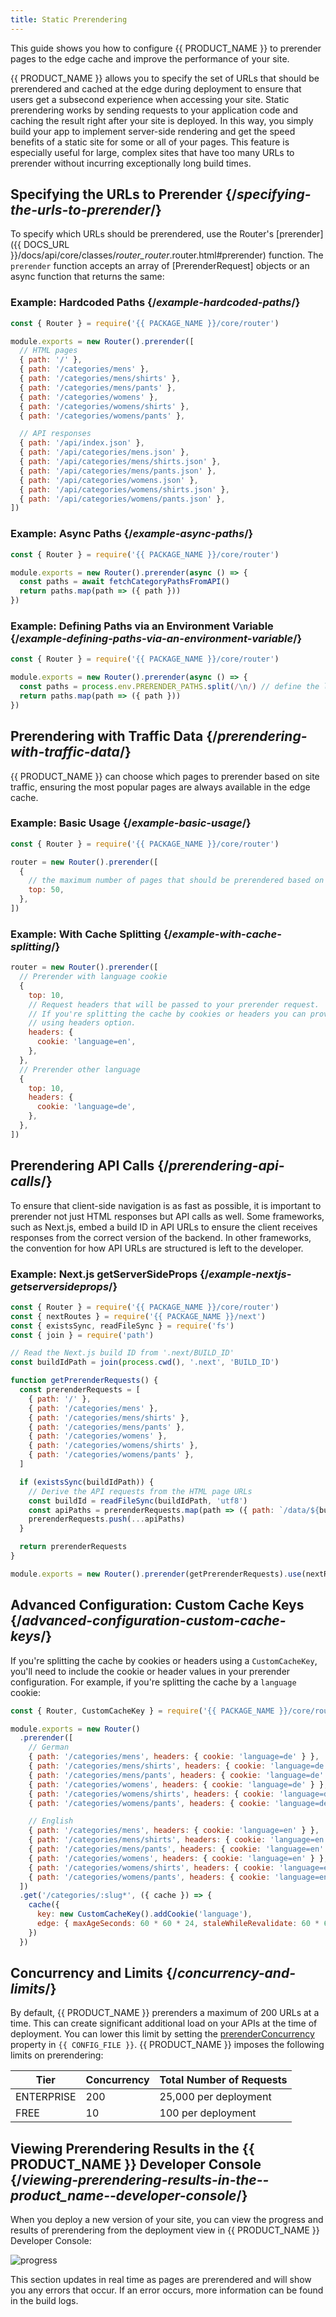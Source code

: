 ```yaml
---
title: Static Prerendering
---
```


This guide shows you how to configure {{ PRODUCT_NAME }} to prerender pages to the edge cache and improve the performance of your site.

{{ PRODUCT_NAME }} allows you to specify the set of URLs that should be prerendered and cached at the edge during deployment to ensure that users get a subsecond
experience when accessing your site. Static prerendering works by sending requests to your application code and caching the result right after your site is deployed.
In this way, you simply build your app to implement server-side rendering and get the speed benefits of a static site for some or all of your pages. This feature is especially useful for large, complex sites that have too many URLs to prerender without incurring exceptionally long build times.

## Specifying the URLs to Prerender {/*specifying-the-urls-to-prerender*/}

To specify which URLs should be prerendered, use the Router's [prerender]({{ DOCS_URL }}/docs/api/core/classes/_router_router_.router.html#prerender) function. The `prerender` function accepts an array of [PrerenderRequest] objects or an async function that returns the same:

### Example: Hardcoded Paths {/*example-hardcoded-paths*/}

```js
const { Router } = require('{{ PACKAGE_NAME }}/core/router')

module.exports = new Router().prerender([
  // HTML pages
  { path: '/' },
  { path: '/categories/mens' },
  { path: '/categories/mens/shirts' },
  { path: '/categories/mens/pants' },
  { path: '/categories/womens' },
  { path: '/categories/womens/shirts' },
  { path: '/categories/womens/pants' },

  // API responses
  { path: '/api/index.json' },
  { path: '/api/categories/mens.json' },
  { path: '/api/categories/mens/shirts.json' },
  { path: '/api/categories/mens/pants.json' },
  { path: '/api/categories/womens.json' },
  { path: '/api/categories/womens/shirts.json' },
  { path: '/api/categories/womens/pants.json' },
])
```

### Example: Async Paths {/*example-async-paths*/}

```js
const { Router } = require('{{ PACKAGE_NAME }}/core/router')

module.exports = new Router().prerender(async () => {
  const paths = await fetchCategoryPathsFromAPI()
  return paths.map(path => ({ path }))
})
```

### Example: Defining Paths via an Environment Variable {/*example-defining-paths-via-an-environment-variable*/}

```js
const { Router } = require('{{ PACKAGE_NAME }}/core/router')

module.exports = new Router().prerender(async () => {
  const paths = process.env.PRERENDER_PATHS.split(/\n/) // define the list of paths to prerender in the {{ PRODUCT_NAME }} Developer Console.
  return paths.map(path => ({ path }))
})
```

## Prerendering with Traffic Data {/*prerendering-with-traffic-data*/}

{{ PRODUCT_NAME }} can choose which pages to prerender based on site traffic, ensuring the most popular pages are always available in the edge cache.

### Example: Basic Usage {/*example-basic-usage*/}

```js
const { Router } = require('{{ PACKAGE_NAME }}/core/router')

router = new Router().prerender([
  {
    // the maximum number of pages that should be prerendered based on site traffic.
    top: 50,
  },
])
```

### Example: With Cache Splitting {/*example-with-cache-splitting*/}

```js
router = new Router().prerender([
  // Prerender with language cookie
  {
    top: 10,
    // Request headers that will be passed to your prerender request.
    // If you're splitting the cache by cookies or headers you can provide them
    // using headers option.
    headers: {
      cookie: 'language=en',
    },
  },
  // Prerender other language
  {
    top: 10,
    headers: {
      cookie: 'language=de',
    },
  },
])
```

## Prerendering API Calls {/*prerendering-api-calls*/}

To ensure that client-side navigation is as fast as possible, it is important to prerender not just HTML responses but API calls as well. Some frameworks, such as Next.js, embed a build ID in API URLs to ensure the client receives responses from the correct version of the backend. In other frameworks, the convention for how API URLs are structured is left to the developer.

### Example: Next.js getServerSideProps {/*example-nextjs-getserversideprops*/}

```js
const { Router } = require('{{ PACKAGE_NAME }}/core/router')
const { nextRoutes } = require('{{ PACKAGE_NAME }}/next')
const { existsSync, readFileSync } = require('fs')
const { join } = require('path')

// Read the Next.js build ID from '.next/BUILD_ID'
const buildIdPath = join(process.cwd(), '.next', 'BUILD_ID')

function getPrerenderRequests() {
  const prerenderRequests = [
    { path: '/' },
    { path: '/categories/mens' },
    { path: '/categories/mens/shirts' },
    { path: '/categories/mens/pants' },
    { path: '/categories/womens' },
    { path: '/categories/womens/shirts' },
    { path: '/categories/womens/pants' },
  ]

  if (existsSync(buildIdPath)) {
    // Derive the API requests from the HTML page URLs
    const buildId = readFileSync(buildIdPath, 'utf8')
    const apiPaths = prerenderRequests.map(path => ({ path: `/data/${buildId}${path}.json` }))
    prerenderRequests.push(...apiPaths)
  }

  return prerenderRequests
}

module.exports = new Router().prerender(getPrerenderRequests).use(nextRoutes)
```

## Advanced Configuration: Custom Cache Keys {/*advanced-configuration-custom-cache-keys*/}

If you're splitting the cache by cookies or headers using a `CustomCacheKey`, you'll need to include the cookie or header values in
your prerender configuration. For example, if you're splitting the cache by a `language` cookie:

```js
const { Router, CustomCacheKey } = require('{{ PACKAGE_NAME }}/core/router')

module.exports = new Router()
  .prerender([
    // German
    { path: '/categories/mens', headers: { cookie: 'language=de' } },
    { path: '/categories/mens/shirts', headers: { cookie: 'language=de' } },
    { path: '/categories/mens/pants', headers: { cookie: 'language=de' } },
    { path: '/categories/womens', headers: { cookie: 'language=de' } },
    { path: '/categories/womens/shirts', headers: { cookie: 'language=de' } },
    { path: '/categories/womens/pants', headers: { cookie: 'language=de' } },

    // English
    { path: '/categories/mens', headers: { cookie: 'language=en' } },
    { path: '/categories/mens/shirts', headers: { cookie: 'language=en' } },
    { path: '/categories/mens/pants', headers: { cookie: 'language=en' } },
    { path: '/categories/womens', headers: { cookie: 'language=en' } },
    { path: '/categories/womens/shirts', headers: { cookie: 'language=en' } },
    { path: '/categories/womens/pants', headers: { cookie: 'language=en' } },
  ])
  .get('/categories/:slug*', ({ cache }) => {
    cache({
      key: new CustomCacheKey().addCookie('language'),
      edge: { maxAgeSeconds: 60 * 60 * 24, staleWhileRevalidate: 60 * 60 * 24 * 365 },
    })
  })
```

## Concurrency and Limits {/*concurrency-and-limits*/}

By default, {{ PRODUCT_NAME }} prerenders a maximum of 200 URLs at a time. This can create significant additional load on your APIs at the time of deployment. You can lower this limit by setting the [prerenderConcurrency](/guides/layer0_config#section_prerenderconcurrency) property in `{{ CONFIG_FILE }}`. {{ PRODUCT_NAME }} imposes the following limits on prerendering:

| Tier       | Concurrency | Total Number of Requests |
| ---------- | ----------- | ------------------------ |
| ENTERPRISE | 200         | 25,000 per deployment    |
| FREE       | 10          | 100 per deployment       |

## Viewing Prerendering Results in the {{ PRODUCT_NAME }} Developer Console {/*viewing-prerendering-results-in-the--product_name--developer-console*/}

When you deploy a new version of your site, you can view the progress and results of prerendering from the deployment
view in {{ PRODUCT_NAME }} Developer Console:

![progress](/images/static-prerendering/progress.png)

This section updates in real time as pages are prerendered and will show you any errors that occur. If an error occurs, more
information can be found in the build logs.
